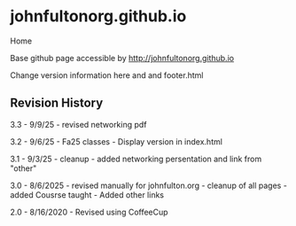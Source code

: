 # johnfultonorg.github.io
Home

Base github page accessible by http://johnfultonorg.github.io

Change version information here and and footer.html


## Revision History

3.3 - 9/9/25
    - revised networking pdf

3.2 - 9/6/25
    - Fa25 classes
    - Display version in index.html

3.1 - 9/3/25
    - cleanup
    - added networking persentation and link from "other"

3.0 - 8/6/2025
    - revised manually for johnfulton.org
    - cleanup of all pages
    - added Cousrse taught
    - Added other links
  
2.0 - 8/16/2020
    - Revised using CoffeeCup


  